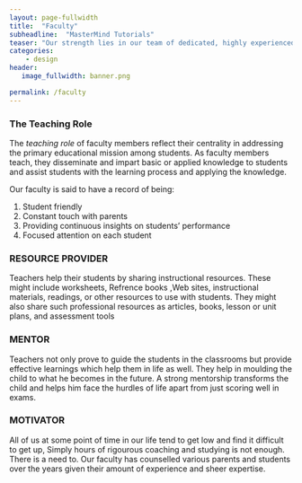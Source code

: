 ```yaml
---
layout: page-fullwidth
title:  "Faculty"
subheadline:  "MasterMind Tutorials"
teaser: "Our strength lies in our team of dedicated, highly experienced and specialized experts, who are well versed with various examination pattern and the requirement of students to face the challenges with confidence."
categories:
    - design
header:
   image_fullwidth: banner.png

permalink: /faculty
---
```

### The Teaching Role

The *teaching role* of faculty members reflect their centrality in addressing the primary educational mission among students. As faculty members teach, they disseminate and impart basic or applied knowledge to students and assist students with the learning process and applying the knowledge.

Our faculty is said to have a record of being:

1. Student friendly
2. Constant touch with parents
3. Providing continuous insights on students’ performance
4. Focused attention on each student

### RESOURCE PROVIDER

Teachers help their students by sharing instructional resources. These might include worksheets, Refrence books ,Web sites, instructional materials, readings, or other resources to use with students. They might also share such professional resources as articles, books, lesson or unit plans, and assessment tools

### MENTOR

Teachers not only prove to guide the students in the classrooms but provide effective learnings which help them in life as well. They help in moulding the child to what he becomes in the future. A strong mentorship transforms the child and helps him face the hurdles of life apart from just scoring well in exams.

### MOTIVATOR

All of us at some point of time in our life tend to get low and find it difficult to get up, Simply hours of rigourous coaching and studying is not enough. There is a need to. Our faculty has counselled various parents and students over the years given their amount of experience and sheer expertise.

